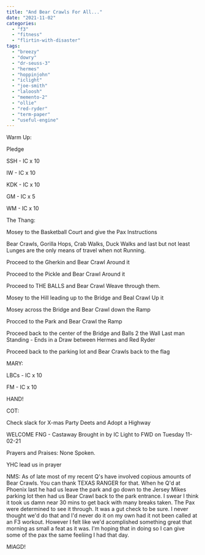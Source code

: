 ```yaml
---
title: "And Bear Crawls For All..."
date: "2021-11-02"
categories: 
  - "f3"
  - "fitness"
  - "flirtin-with-disaster"
tags: 
  - "breezy"
  - "dowry"
  - "dr-seuss-3"
  - "hermes"
  - "hoppinjohn"
  - "iclight"
  - "joe-smith"
  - "laloosh"
  - "memento-2"
  - "ollie"
  - "red-ryder"
  - "term-paper"
  - "useful-engine"
---
```


Warm Up:

Pledge

SSH - IC x 10

IW - IC x 10

KDK - IC x 10

GM - IC x 5

WM - IC x 10

The Thang:

Mosey to the Basketball Court and give the Pax Instructions

Bear Crawls, Gorilla Hops, Crab Walks, Duck Walks and last but not least Lunges are the only means of travel when not Running.

Proceed to the Gherkin and Bear Crawl Around it

Proceed to the Pickle and Bear Crawl Around it

Proceed to THE BALLS and Bear Crawl Weave through them.

Mosey to the Hill leading up to the Bridge and Beal Crawl Up it

Mosey across the Bridge and Bear Crawl down the Ramp

Procced to the Park and Bear Crawl the Ramp

Proceed back to the center of the Bridge and Balls 2 the Wall Last man Standing - Ends in a Draw between Hermes and Red Ryder

Proceed back to the parking lot and Bear Crawls back to the flag

MARY:

LBCs - IC x 10

FM - IC x 10

HAND!

COT:

Check slack for X-mas Party Deets and Adopt a Highway

WELCOME FNG - Castaway Brought in by IC Light to FWD on Tuesday 11-02-21

Prayers and Praises: None Spoken.

YHC lead us in prayer

NMS: As of late most of my recent Q's have involved copious amounts of Bear Crawls. You can thank TEXAS RANGER for that. When he Q'd at Phoenix last he had us leave the park and go down to the Jersey Mikes parking lot then had us Bear Crawl back to the park entrance. I swear I think it took us damn near 30 mins to get back with many breaks taken. The Pax were determined to see it through. It was a gut check to be sure. I never thought we'd do that and I'd never do it on my own had it not been called at an F3 workout. However I felt like we'd acomplished something great that morning as small a feat as it was. I'm hoping that in doing so I can give some of the pax the same feeliing I had that day.

MIAGD!

